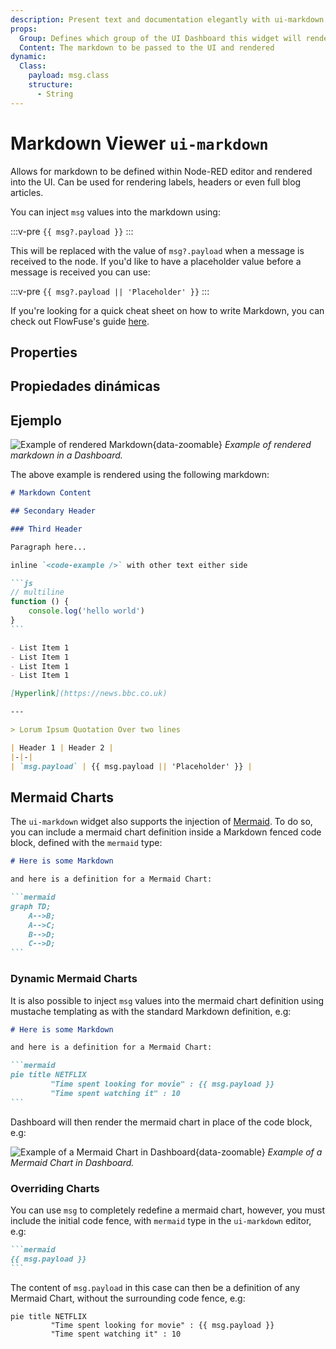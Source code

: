 ```yaml
---
description: Present text and documentation elegantly with ui-markdown viewer in Node-RED Dashboard 2.0.
props:
  Group: Defines which group of the UI Dashboard this widget will render in.
  Content: The markdown to be passed to the UI and rendered
dynamic:
  Class:
    payload: msg.class
    structure:
      - String
---
```


<script setup>
    import AddedIn from '../../components/AddedIn.vue';
    import TryDemo from "./../../components/TryDemo.vue";
</script>

<TryDemo href="markdown-viewer">

# Markdown Viewer `ui-markdown`

</TryDemo>

Allows for markdown to be defined within Node-RED editor and rendered into the UI. Can be used for rendering labels, headers or even full blog articles.

You can inject `msg` values into the markdown using:

:::v-pre
`{{ msg?.payload }}`
:::

This will be replaced with the value of `msg?.payload` when a message is received to the node. If you'd like to have a placeholder value before a message is received you can use:

:::v-pre
`{{ msg?.payload || 'Placeholder' }}`
:::

If you're looking for a quick cheat sheet on how to write Markdown, you can check out FlowFuse's guide [here](https://flowfuse.com/handbook/development/markdown-how-to/#markdown-how-to).

## Properties

<PropsTable/>

## Propiedades dinámicas

<DynamicPropsTable/>

## Ejemplo

![Example of rendered Markdown](/images/node-examples/ui-markdown.png "Example of rendered Markdown"){data-zoomable}
_Example of rendered markdown in a Dashboard._

The above example is rendered using the following markdown:

````md
# Markdown Content

## Secondary Header

### Third Header

Paragraph here...

inline `<code-example />` with other text either side

```js
// multiline
function () {
    console.log('hello world')
}
```

- List Item 1
- List Item 1
- List Item 1
- List Item 1

[Hyperlink](https://news.bbc.co.uk)

---

> Lorum Ipsum Quotation Over two lines 

| Header 1 | Header 2 |
|-|-|
| `msg.payload` | {{ msg.payload || 'Placeholder' }} |
````

## Mermaid Charts <AddedIn version="0.5.0" />

The `ui-markdown` widget also supports the injection of [Mermaid](https://mermaid.js.org/intro/). To do so, you can include a mermaid chart definition inside a Markdown fenced code block, defined with the `mermaid` type:

````md
# Here is some Markdown

and here is a definition for a Mermaid Chart:

```mermaid
graph TD;
    A-->B;
    A-->C;
    B-->D;
    C-->D;
```
````

### Dynamic Mermaid Charts

It is also possible to inject `msg` values into the mermaid chart definition using mustache templating as with the standard Markdown definition, e.g:

````md
# Here is some Markdown

and here is a definition for a Mermaid Chart:

```mermaid
pie title NETFLIX
         "Time spent looking for movie" : {{ msg.payload }}
         "Time spent watching it" : 10
```
````

Dashboard will then render the mermaid chart in place of the code block, e.g:

![Example of a Mermaid Chart in Dashboard](/images/node-examples/ui-markdown-mermaid.png "Example of a Mermaid Chart in Dashboard"){data-zoomable}
_Example of a Mermaid Chart in Dashboard._

### Overriding Charts

You can use `msg` to completely redefine a mermaid chart, however, you must include the initial code fence, with `mermaid` type in the `ui-markdown` editor, e.g:

````md
```mermaid
{{ msg.payload }}
```
````

The content of `msg.payload` in this case can then be a definition of any Mermaid Chart, without the surrounding code fence, e.g:

```
pie title NETFLIX
         "Time spent looking for movie" : {{ msg.payload }}
         "Time spent watching it" : 10
```